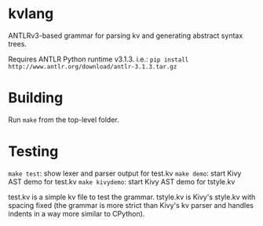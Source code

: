 kvlang
======

ANTLRv3-based grammar for parsing kv and generating abstract syntax trees.

Requires ANTLR Python runtime v3.1.3. i.e.:
    `pip install http://www.antlr.org/download/antlr-3.1.3.tar.gz`


Building
========

Run `make` from the top-level folder.


Testing
=======

`make test`: show lexer and parser output for test.kv
`make demo`: start Kivy AST demo for test.kv
`make kivydemo`: start Kivy AST demo for tstyle.kv

test.kv is a simple kv file to test the grammar.
tstyle.kv is Kivy's style.kv with spacing fixed (the grammar is more strict than Kivy's kv parser and handles indents in a way more similar to CPython).

